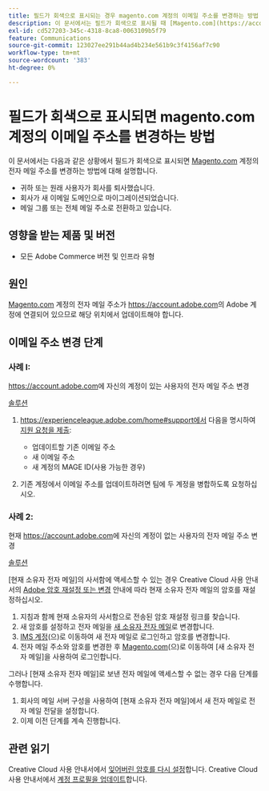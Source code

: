 ```yaml
---
title: 필드가 회색으로 표시되는 경우 magento.com 계정의 이메일 주소를 변경하는 방법
description: 이 문서에서는 필드가 회색으로 표시될 때 [Magento.com](https://account.magento.com) 계정의 이메일 주소를 변경하는 방법에 대해 설명합니다.
exl-id: cd527203-345c-4318-8ca8-0063109b5f79
feature: Communications
source-git-commit: 123027ee291b44ad4b234e561b9c3f4156af7c90
workflow-type: tm+mt
source-wordcount: '383'
ht-degree: 0%

---
```


# 필드가 회색으로 표시되면 magento.com 계정의 이메일 주소를 변경하는 방법

이 문서에서는 다음과 같은 상황에서 필드가 회색으로 표시되면 [Magento.com](https://account.magento.com) 계정의 전자 메일 주소를 변경하는 방법에 대해 설명합니다.

* 귀하 또는 원래 사용자가 회사를 퇴사했습니다.
* 회사가 새 이메일 도메인으로 마이그레이션되었습니다.
* 메일 그룹 또는 전체 메일 주소로 전환하고 있습니다.

## 영향을 받는 제품 및 버전

* 모든 Adobe Commerce 버전 및 인프라 유형

## 원인

[Magento.com](https://account.magento.com) 계정의 전자 메일 주소가 <https://account.adobe.com>의 Adobe 계정에 연결되어 있으므로 해당 위치에서 업데이트해야 합니다.

## 이메일 주소 변경 단계

### 사례 I:

<https://account.adobe.com>에 자신의 계정이 있는 사용자의 전자 메일 주소 변경

<u>솔루션</u>

1. https://experienceleague.adobe.com/home#support에서 다음을 명시하여 [지원 요청을 제출](https://experienceleague.adobe.com/home#support):

   * 업데이트할 기존 이메일 주소
   * 새 이메일 주소
   * 새 계정의 MAGE ID(사용 가능한 경우)

1. 기존 계정에서 이메일 주소를 업데이트하려면 팀에 두 계정을 병합하도록 요청하십시오.

### 사례 2:

현재 <https://account.adobe.com>에 자신의 계정이 없는 사용자의 전자 메일 주소 변경

<u>솔루션</u>

[현재 소유자 전자 메일]의 사서함에 액세스할 수 있는 경우 Creative Cloud 사용 안내서의 [Adobe 암호 재설정 또는 변경](https://helpx.adobe.com/manage-account/using/change-or-reset-password.html) 안내에 따라 현재 소유자 전자 메일의 암호를 재설정하십시오.

1. 지침과 함께 현재 소유자의 사서함으로 전송된 암호 재설정 링크를 찾습니다.
1. 새 암호를 설정하고 전자 메일을 [새 소유자 전자 메일](으)로 변경합니다.
1. [IMS 계정](https://account.adobe.com/)(으)로 이동하여 새 전자 메일로 로그인하고 암호를 변경합니다.
1. 전자 메일 주소와 암호를 변경한 후 [Magento.com](https://account.magento.com)(으)로 이동하여 [새 소유자 전자 메일]을 사용하여 로그인합니다.

그러나 [현재 소유자 전자 메일]로 보낸 전자 메일에 액세스할 수 없는 경우 다음 단계를 수행합니다.

1. 회사의 메일 서버 구성을 사용하여 [현재 소유자 전자 메일]에서 새 전자 메일로 전자 메일 전달을 설정합니다.
1. 이제 이전 단계를 계속 진행합니다.

## 관련 읽기

Creative Cloud 사용 안내서에서 [잊어버린 암호를 다시 설정](https://helpx.adobe.com/manage-account/using/change-or-reset-password.html)합니다.
Creative Cloud 사용 안내서에서 [계정 프로필을 업데이트](https://helpx.adobe.com/manage-account/using/edit-adobe-account-personal-profile.html)합니다.
